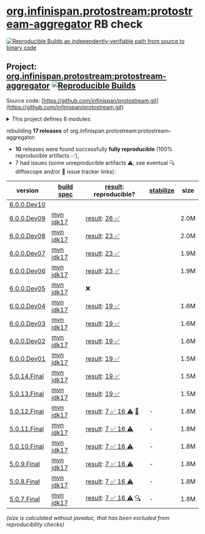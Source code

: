 [org.infinispan.protostream:protostream-aggregator](https://central.sonatype.com/artifact/org.infinispan.protostream/protostream-aggregator/versions) RB check
=======

[![Reproducible Builds](https://reproducible-builds.org/images/logos/rb.svg) an independently-verifiable path from source to binary code](https://reproducible-builds.org/)

## Project: [org.infinispan.protostream:protostream-aggregator](https://central.sonatype.com/artifact/org.infinispan.protostream/protostream-aggregator/versions) [![Reproducible Builds](https://img.shields.io/endpoint?url=https://raw.githubusercontent.com/jvm-repo-rebuild/reproducible-central/master/content/org/infinispan/protostream/badge.json)](https://github.com/jvm-repo-rebuild/reproducible-central/blob/master/content/org/infinispan/protostream/README.md)

Source code: [https://github.com/infinispan/protostream.git](https://github.com/infinispan/protostream.git)

<details><summary>This project defines 8 modules:</summary>

* [org.infinispan.protostream:parent](https://central.sonatype.com/artifact/org.infinispan.protostream/parent/overview)
* [org.infinispan.protostream:proto-schema-compatibility-maven-plugin](https://central.sonatype.com/artifact/org.infinispan.protostream/proto-schema-compatibility-maven-plugin/overview)
* [org.infinispan.protostream:protostream](https://central.sonatype.com/artifact/org.infinispan.protostream/protostream/overview)
* [org.infinispan.protostream:protostream-aggregator](https://central.sonatype.com/artifact/org.infinispan.protostream/protostream-aggregator/overview)
* [org.infinispan.protostream:protostream-integrationtests](https://central.sonatype.com/artifact/org.infinispan.protostream/protostream-integrationtests/overview)
* [org.infinispan.protostream:protostream-processor](https://central.sonatype.com/artifact/org.infinispan.protostream/protostream-processor/overview)
* [org.infinispan.protostream:protostream-processor-tests](https://central.sonatype.com/artifact/org.infinispan.protostream/protostream-processor-tests/overview)
* [org.infinispan.protostream:protostream-types](https://central.sonatype.com/artifact/org.infinispan.protostream/protostream-types/overview)
</details>

rebuilding **17 releases** of org.infinispan.protostream:protostream-aggregator:
- **10** releases were found successfully **fully reproducible** (100% reproducible artifacts :white_check_mark:),
- 7 had issues (some unreproducible artifacts :warning:, see eventual :mag: diffoscope and/or :memo: issue tracker links):

| version | [build spec](/BUILDSPEC.md) | [result](https://reproducible-builds.org/docs/jvm/): reproducible? | [stabilize](https://github.com/google/oss-rebuild/blob/main/cmd/stabilize/README.md) | size |
| -- | --------- | ------ | ------ | -- |
| [6.0.0.Dev10](https://central.sonatype.com/artifact/org.infinispan.protostream/parent/6.0.0.Dev10/pom) | | | |
| [6.0.0.Dev09](https://central.sonatype.com/artifact/org.infinispan.protostream/protostream-aggregator/6.0.0.Dev09/pom) | [mvn jdk17](protostream-6.0.0.Dev09.buildspec) | [result](protostream-aggregator-6.0.0.Dev09.buildinfo): [26 :white_check_mark: ](protostream-aggregator-6.0.0.Dev09.buildcompare) | | 2.0M |
| [6.0.0.Dev08](https://central.sonatype.com/artifact/org.infinispan.protostream/protostream-aggregator/6.0.0.Dev08/pom) | [mvn jdk17](protostream-6.0.0.Dev08.buildspec) | [result](protostream-aggregator-6.0.0.Dev08.buildinfo): [23 :white_check_mark: ](protostream-aggregator-6.0.0.Dev08.buildcompare) | | 2.0M |
| [6.0.0.Dev07](https://central.sonatype.com/artifact/org.infinispan.protostream/protostream-aggregator/6.0.0.Dev07/pom) | [mvn jdk17](protostream-6.0.0.Dev07.buildspec) | [result](protostream-aggregator-6.0.0.Dev07.buildinfo): [23 :white_check_mark: ](protostream-aggregator-6.0.0.Dev07.buildcompare) | | 1.9M |
| [6.0.0.Dev06](https://central.sonatype.com/artifact/org.infinispan.protostream/protostream-aggregator/6.0.0.Dev06/pom) | [mvn jdk17](protostream-6.0.0.Dev06.buildspec) | [result](protostream-aggregator-6.0.0.Dev06.buildinfo): [23 :white_check_mark: ](protostream-aggregator-6.0.0.Dev06.buildcompare) | | 1.9M |
| [6.0.0.Dev05](https://central.sonatype.com/artifact/org.infinispan.protostream/protostream-aggregator/6.0.0.Dev05/pom) | [mvn jdk17](protostream-6.0.0.Dev05.buildspec) | :x: | |
| [6.0.0.Dev04](https://central.sonatype.com/artifact/org.infinispan.protostream/protostream-aggregator/6.0.0.Dev04/pom) | [mvn jdk17](protostream-6.0.0.Dev04.buildspec) | [result](protostream-aggregator-6.0.0.Dev04.buildinfo): [19 :white_check_mark: ](protostream-aggregator-6.0.0.Dev04.buildcompare) | | 1.6M |
| [6.0.0.Dev03](https://central.sonatype.com/artifact/org.infinispan.protostream/protostream-aggregator/6.0.0.Dev03/pom) | [mvn jdk17](protostream-6.0.0.Dev03.buildspec) | [result](protostream-aggregator-6.0.0.Dev03.buildinfo): [19 :white_check_mark: ](protostream-aggregator-6.0.0.Dev03.buildcompare) | | 1.6M |
| [6.0.0.Dev02](https://central.sonatype.com/artifact/org.infinispan.protostream/protostream-aggregator/6.0.0.Dev02/pom) | [mvn jdk17](protostream-6.0.0.Dev02.buildspec) | [result](protostream-aggregator-6.0.0.Dev02.buildinfo): [19 :white_check_mark: ](protostream-aggregator-6.0.0.Dev02.buildcompare) | | 1.6M |
| [6.0.0.Dev01](https://central.sonatype.com/artifact/org.infinispan.protostream/protostream-aggregator/6.0.0.Dev01/pom) | [mvn jdk17](protostream-6.0.0.Dev01.buildspec) | [result](protostream-aggregator-6.0.0.Dev01.buildinfo): [19 :white_check_mark: ](protostream-aggregator-6.0.0.Dev01.buildcompare) | | 1.5M |
| [5.0.14.Final](https://central.sonatype.com/artifact/org.infinispan.protostream/protostream-aggregator/5.0.14.Final/pom) | [mvn jdk17](protostream-5.0.14.Final.buildspec) | [result](protostream-aggregator-5.0.14.Final.buildinfo): [19 :white_check_mark: ](protostream-aggregator-5.0.14.Final.buildcompare) | | 1.5M |
| [5.0.13.Final](https://central.sonatype.com/artifact/org.infinispan.protostream/protostream-aggregator/5.0.13.Final/pom) | [mvn jdk17](protostream-5.0.13.Final.buildspec) | [result](protostream-aggregator-5.0.13.Final.buildinfo): [19 :white_check_mark: ](protostream-aggregator-5.0.13.Final.buildcompare) | | 1.5M |
| [5.0.12.Final](https://central.sonatype.com/artifact/org.infinispan.protostream/protostream-aggregator/5.0.12.Final/pom) | [mvn jdk17](protostream-5.0.12.Final.buildspec) | [result](protostream-aggregator-5.0.12.Final.buildinfo): [7 :white_check_mark:  16 :warning:](protostream-aggregator-5.0.12.Final.buildcompare) [:memo:](https://github.com/infinispan/protostream/pull/358) | - | 1.8M |
| [5.0.11.Final](https://central.sonatype.com/artifact/org.infinispan.protostream/protostream-aggregator/5.0.11.Final/pom) | [mvn jdk17](protostream-5.0.11.Final.buildspec) | [result](protostream-aggregator-5.0.11.Final.buildinfo): [7 :white_check_mark:  16 :warning:](protostream-aggregator-5.0.11.Final.buildcompare) | - | 1.8M |
| [5.0.10.Final](https://central.sonatype.com/artifact/org.infinispan.protostream/protostream-aggregator/5.0.10.Final/pom) | [mvn jdk17](protostream-5.0.10.Final.buildspec) | [result](protostream-aggregator-5.0.10.Final.buildinfo): [7 :white_check_mark:  16 :warning:](protostream-aggregator-5.0.10.Final.buildcompare) | - | 1.8M |
| [5.0.9.Final](https://central.sonatype.com/artifact/org.infinispan.protostream/protostream-aggregator/5.0.9.Final/pom) | [mvn jdk17](protostream-5.0.9.Final.buildspec) | [result](protostream-aggregator-5.0.9.Final.buildinfo): [7 :white_check_mark:  16 :warning:](protostream-aggregator-5.0.9.Final.buildcompare) | - | 1.8M |
| [5.0.8.Final](https://central.sonatype.com/artifact/org.infinispan.protostream/protostream-aggregator/5.0.8.Final/pom) | [mvn jdk17](protostream-5.0.8.Final.buildspec) | [result](protostream-aggregator-5.0.8.Final.buildinfo): [7 :white_check_mark:  16 :warning:](protostream-aggregator-5.0.8.Final.buildcompare) | - | 1.8M |
| [5.0.7.Final](https://central.sonatype.com/artifact/org.infinispan.protostream/protostream-aggregator/5.0.7.Final/pom) | [mvn jdk17](protostream-5.0.7.Final.buildspec) | [result](protostream-aggregator-5.0.7.Final.buildinfo): [7 :white_check_mark:  16 :warning:](protostream-aggregator-5.0.7.Final.buildcompare) [:mag:](protostream-aggregator-5.0.7.Final.diffoscope) | - | 1.8M |

<i>(size is calculated without javadoc, that has been excluded from reproducibility checks)</i>
